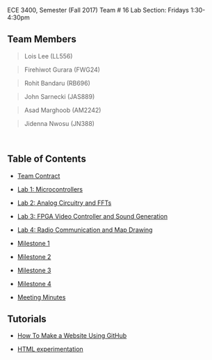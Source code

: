 ECE 3400, Semester (Fall 2017) Team # 16
Lab Section: Fridays 1:30-4:30pm

## Team Members  
  > Lois Lee          (LL556)
  
  > Firehiwot Gurara  (FWG24)
  
  > Rohit Bandaru     (RB696)
  
  > John Sarnecki     (JAS889)
  
  > Asad Marghoob     (AM2242)
  
  > Jidenna Nwosu     (JN388)
  
  
## Table of Contents
  
 * [Team Contract](./TeamContract.md)
 
 * [Lab 1: Microcontrollers](./docs/lab1/lab1.md)
 
 * [Lab 2: Analog Circuitry and FFTs](./docs/lab2/lab2.md)
 
 * [Lab 3: FPGA Video Controller and Sound Generation](./docs/lab3/lab3.md)
 
 * [Lab 4: Radio Communication and Map Drawing](./docs/lab4/lab4.md)
 
 * [Milestone 1](./docs/milestones/1.md)
 
 * [Milestone 2](./docs/milestone2/milestone2.md)
 
 * [Milestone 3](./docs/Milestone3/milestone3.md)
 
 * [Milestone 4](./docs/milestone4.md)
  
 * [Meeting Minutes](./MeetingMinutes.md)
 
 
## Tutorials


 * [How To Make a Website Using GitHub](./docs/tutorials/GitHubTUTORIAL1.pdf)
 
 * [HTML experimentation](./h/exp.html)
 

